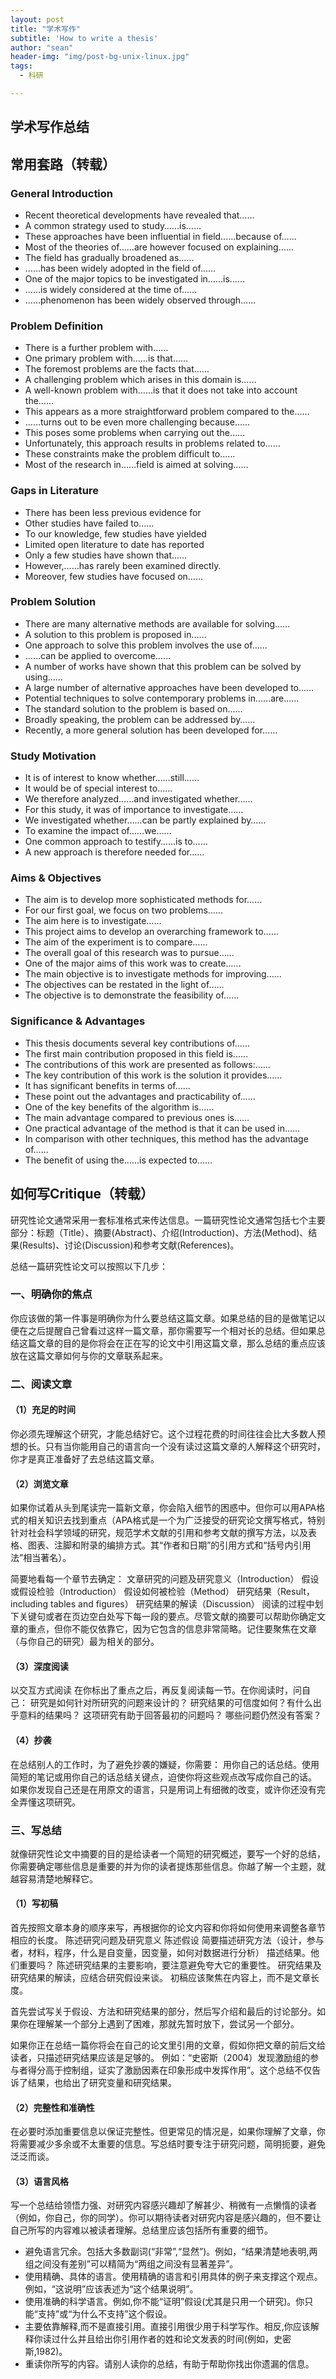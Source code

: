 ```yaml
---
layout: post
title: "学术写作"
subtitle: 'How to write a thesis'
author: "sean"
header-img: "img/post-bg-unix-linux.jpg"
tags:
  - 科研

---
```




## 学术写作总结

### 



## 常用套路（转载）

### General Introduction

- Recent theoretical developments have revealed that……
- A common strategy used to study……is……
- These approaches have been influential in field……because of……
- Most of the theories of……are however focused on explaining……
- The field has gradually broadened as……
- ……has been widely adopted in the field of……
- One of the major topics to be investigated in……is……
- ……is widely considered at the time of……
- ……phenomenon has been widely observed through……

### Problem Definition

- There is a further problem with……
- One primary problem with……is that……
- The foremost problems are the facts that……
- A challenging problem which arises in this domain is……
- A well-known problem with……is that it does not take into account the……
- This appears as a more straightforward problem compared to the……
- ……turns out to be even more challenging because……
- This poses some problems when carrying out the……
- Unfortunately, this approach results in problems related to……
- These constraints make the problem difficult to……
- Most of the research in……field is aimed at solving……

### Gaps in Literature

- There has been less previous evidence for
- Other studies have failed to……
- To our knowledge, few studies have yielded
- Limited open literature to date has reported
- Only a few studies have shown that……
- However,……has rarely been examined directly.
- Moreover, few studies have focused on……

### Problem Solution

- There are many alternative methods are available for solving……
- A solution to this problem is proposed in……
- One approach to solve this problem involves the use of……
- ……can be applied to overcome……
- A number of works have shown that this problem can be solved by using……
- A large number of alternative approaches have been developed to……
- Potential techniques to solve contemporary problems in……are……
- The standard solution to the problem is based on……
- Broadly speaking, the problem can be addressed by……
- Recently, a more general solution has been developed for……

### Study Motivation

- It is of interest to know whether……still……
- It would be of special interest to……
- We therefore analyzed……and investigated whether……
- For this study, it was of importance to investigate……
- We investigated whether……can be partly explained by……
- To examine the impact of……we……
- One common approach to testify……is to……
- A new approach is therefore needed for……

### Aims & Objectives

- The aim is to develop more sophisticated methods for……
- For our first goal, we focus on two problems……
- The aim here is to investigate……
- This project aims to develop an overarching framework to……
- The aim of the experiment is to compare……
- The overall goal of this research was to pursue……
- One of the major aims of this work was to create……
- The main objective is to investigate methods for improving……
- The objectives can be restated in the light of……
- The objective is to demonstrate the feasibility of……

### Significance & Advantages

- This thesis documents several key contributions of……
- The first main contribution proposed in this field is……
- The contributions of this work are presented as follows:……
- The key contribution of this work is the solution it provides……
- It has significant benefits in terms of……
- These point out the advantages and practicability of……
- One of the key benefits of the algorithm is……
- The main advantage compared to previous ones is……
- One practical advantage of the method is that it can be used in……
- In comparison with other techniques, this method has the advantage of……
- The benefit of using the……is expected to……





## 如何写Critique（转载）

研究性论文通常采用一套标准格式来传达信息。一篇研究性论文通常包括七个主要部分：标题（Title）、摘要(Abstract)、介绍(Introduction)、方法(Method)、结果(Results)、讨论(Discussion)和参考文献(References)。



总结一篇研究性论文可以按照以下几步： 



### **一、明确你的焦点** 

你应该做的第一件事是明确你为什么要总结这篇文章。如果总结的目的是做笔记以便在之后提醒自己曾看过这样一篇文章，那你需要写一个相对长的总结。但如果总结这篇文章的目的是你将会在正在写的论文中引用这篇文章，那么总结的重点应该放在这篇文章如何与你的文章联系起来。 



### **二、阅读文章** 

#### **（1）充足的时间** 

你必须先理解这个研究，才能总结好它。这个过程花费的时间往往会比大多数人预想的长。只有当你能用自己的语言向一个没有读过这篇文章的人解释这个研究时，你才是真正准备好了去总结这篇文章。 



#### **（2）浏览文章** 

如果你试着从头到尾读完一篇新文章，你会陷入细节的困惑中。但你可以用APA格式的相关知识去找到重点（APA格式是一个为广泛接受的研究论文撰写格式，特别针对社会科学领域的研究，规范学术文献的引用和参考文献的撰写方法，以及表格、图表、注脚和附录的编排方式。其“作者和日期”的引用方式和“括号内引用法”相当著名）。

简要地看每一个章节去确定： 文章研究的问题及研究意义（Introduction） 假设或假设检验（Introduction） 假设如何被检验（Method） 研究结果（Result，including tables and figures） 研究结果的解读（Discussion） 阅读的过程中划下关键句或者在页边空白处写下每一段的要点。尽管文献的摘要可以帮助你确定文章的重点，但你不能仅依靠它，因为它包含的信息非常简略。记住要聚焦在文章（与你自己的研究）最为相关的部分。 



#### **（3）深度阅读**

以交互方式阅读 在你标出了重点之后，再反复阅读每一节。在你阅读时，问自己： 研究是如何针对所研究的问题来设计的？ 研究结果的可信度如何？有什么出乎意料的结果吗？ 这项研究有助于回答最初的问题吗？ 哪些问题仍然没有答案？ 



#### **（4）抄袭**

在总结别人的工作时，为了避免抄袭的嫌疑，你需要： 用你自己的话总结。使用简短的笔记或用你自己的话总结关键点，迫使你将这些观点改写成你自己的话。 如果你发现自己还是在用原文的语言，只是用词上有细微的改变，或许你还没有完全弄懂这项研究。 



### **三、写总结**

就像研究性论文中摘要的目的是给读者一个简短的研究概述，要写一个好的总结，你需要确定哪些信息是重要的并为你的读者提炼那些信息。你越了解一个主题，就越容易清楚地解释它。 



#### **（1）写初稿**

首先按照文章本身的顺序来写，再根据你的论文内容和你将如何使用来调整各章节相应的长度。 陈述研究问题及研究意义 陈述假设 简要描述研究方法（设计，参与者，材料，程序，什么是自变量，因变量，如何对数据进行分析） 描述结果。他们重要吗？ 陈述研究结果的主要影响，要注意避免夸大它的重要性。 研究结果及研究结果的解读，应结合研究假设来谈。 初稿应该聚焦在内容上，而不是文章长度。

首先尝试写关于假设、方法和研究结果的部分，然后写介绍和最后的讨论部分。如果你在理解某一个部分上遇到了困难，那就先暂时放下，尝试另一个部分。 

如果你正在总结一篇你将会在自己的论文里引用的文章，假如你把文章的前后文给读者，只描述研究结果应该是足够的。 例如：“史密斯（2004）发现激励组的参与者得分高于控制组，证实了激励因素在印象形成中发挥作用”。这个总结不仅告诉了结果，也给出了研究变量和研究结果。

 

#### **（2）完整性和准确性**

在必要时添加重要信息以保证完整性。但更常见的情况是，如果你理解了文章，你将需要减少多余或不太重要的信息。写总结时要专注于研究问题，简明扼要，避免泛泛而谈。 



#### **（3）语言风格**

写一个总结给领悟力强、对研究内容感兴趣却了解甚少、稍微有一点懒惰的读者（例如，你自己，你的同学）。你可以期待读者对研究内容是感兴趣的，但不要让自己所写的内容难以被读者理解。总结里应该包括所有重要的细节。 



- 避免语言冗余。包括大多数副词(“非常”,“显然”)。例如，“结果清楚地表明,两组之间没有差别”可以精简为“两组之间没有显著差异”。 
- 使用精确、具体的语言。使用精确的语言和引用具体的例子来支撑这个观点。例如，“这说明”应该表述为“这个结果说明”。 
- 使用准确的科学语言。例如,你不能“证明”假设(尤其是只用一个研究)。你只能“支持”或“为什么不支持”这个假设。 
- 主要依靠解释,而不是直接引用。直接引用很少用于科学写作。相反,你应该解释你读过什么并且给出你引用作者的姓和论文发表的时间(例如，史密斯,1982)。 
- 重读你所写的内容。请别人读你的总结，有助于帮助你找出你遗漏的信息。